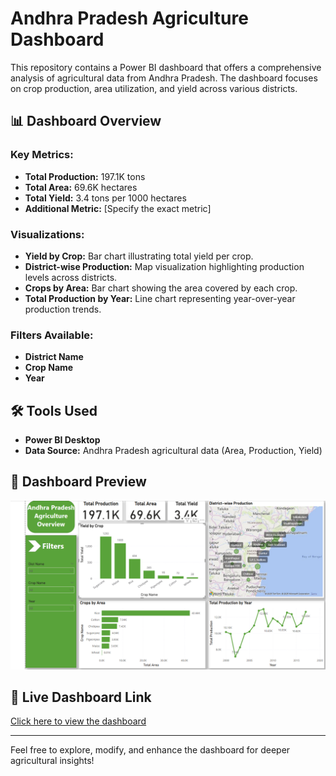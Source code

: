 # Andhra Pradesh Agriculture Dashboard

This repository contains a Power BI dashboard that offers a comprehensive analysis of agricultural data from Andhra Pradesh. The dashboard focuses on crop production, area utilization, and yield across various districts.

## 📊 Dashboard Overview

### **Key Metrics:**
- **Total Production:** 197.1K tons
- **Total Area:** 69.6K hectares
- **Total Yield:** 3.4 tons per 1000 hectares
- **Additional Metric:** [Specify the exact metric]

### **Visualizations:**
- **Yield by Crop:** Bar chart illustrating total yield per crop.
- **District-wise Production:** Map visualization highlighting production levels across districts.
- **Crops by Area:** Bar chart showing the area covered by each crop.
- **Total Production by Year:** Line chart representing year-over-year production trends.

### **Filters Available:**
- **District Name**
- **Crop Name**
- **Year**
## 🛠 Tools Used
- **Power BI Desktop**
- **Data Source:** Andhra Pradesh agricultural data (Area, Production, Yield)

## 📸 Dashboard Preview

![Dashboard Preview](preview/prev.png)

## 📅 Live Dashboard Link
[Click here to view the dashboard](https://app.powerbi.com/view?r=YOUR_DASHBOARD_LINK)

---

Feel free to explore, modify, and enhance the dashboard for deeper agricultural insights!
